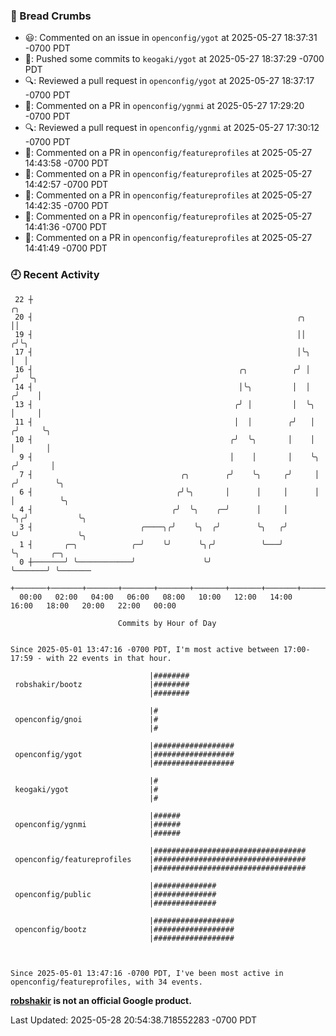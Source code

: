 ### 🍞 Bread Crumbs

 * 😃: Commented on an issue in `openconfig/ygot` at 2025-05-27 18:37:31 -0700 PDT
 * 🚢: Pushed some commits to `keogaki/ygot` at 2025-05-27 18:37:29 -0700 PDT
 * 🔍: Reviewed a pull request in  `openconfig/ygot` at 2025-05-27 18:37:17 -0700 PDT
 * 💬: Commented on a PR in  `openconfig/ygnmi` at 2025-05-27 17:29:20 -0700 PDT
 * 🔍: Reviewed a pull request in  `openconfig/ygnmi` at 2025-05-27 17:30:12 -0700 PDT
 * 💬: Commented on a PR in  `openconfig/featureprofiles` at 2025-05-27 14:43:58 -0700 PDT
 * 💬: Commented on a PR in  `openconfig/featureprofiles` at 2025-05-27 14:42:57 -0700 PDT
 * 💬: Commented on a PR in  `openconfig/featureprofiles` at 2025-05-27 14:42:35 -0700 PDT
 * 💬: Commented on a PR in  `openconfig/featureprofiles` at 2025-05-27 14:41:36 -0700 PDT
 * 💬: Commented on a PR in  `openconfig/featureprofiles` at 2025-05-27 14:41:49 -0700 PDT

### 🕘 Recent Activity
```
 22 ┼                                                                        ╭╮
 20 ┤                                                           ╭╮           ││
 19 ┤                                                           ││          ╭╯╰╮
 17 ┤                                                           │╰╮         │  │
 16 ┤                                              ╭╮          ╭╯ │        ╭╯  ╰╮
 14 ┤                                              │╰╮         │  │       ╭╯    │
 13 ┤                                             ╭╯ │         │  ╰╮      │     │
 11 ┤                                             │  │        ╭╯   │     ╭╯     ╰╮
 10 ┤                                            ╭╯  ╰╮       │    │     │       │
  9 ┤                                            │    │       │    ╰╮   ╭╯       │
  7 ┤                                 ╭╮        ╭╯    ╰╮     ╭╯     │  ╭╯        ╰╮
  6 ┤                                ╭╯╰╮       │      │     │      │  │          ╰╮
  4 ┤                               ╭╯  ╰╮    ╭─╯      │     │      ╰╮╭╯           ╰╮
  3 ┤                        ╭────╮╭╯    ╰╮  ╭╯        ╰╮   ╭╯       ╰╯             ╰╮
  1 ┤       ╭─╮            ╭─╯    ╰╯      ╰╮╭╯          ╰───╯                        ╰╮       ╭─╮
  0 ┼───────╯ ╰────────────╯               ╰╯                                         ╰───────╯ ╰───────
    +───────+───────+───────+───────+───────+───────+───────+───────+───────+───────+───────+───────+────
  00:00   02:00   04:00   06:00   08:00   10:00   12:00   14:00   16:00   18:00   20:00   22:00   00:00   

						Commits by Hour of Day


Since 2025-05-01 13:47:16 -0700 PDT, I'm most active between 17:00-17:59 - with 22 events in that hour.

```



```
                               |########
 robshakir/bootz               |########
                               |########

                               |#
 openconfig/gnoi               |#
                               |#

                               |##################
 openconfig/ygot               |##################
                               |##################

                               |#
 keogaki/ygot                  |#
                               |#

                               |######
 openconfig/ygnmi              |######
                               |######

                               |##################################
 openconfig/featureprofiles    |##################################
                               |##################################

                               |##############
 openconfig/public             |##############
                               |##############

                               |##################
 openconfig/bootz              |##################
                               |##################



Since 2025-05-01 13:47:16 -0700 PDT, I've been most active in openconfig/featureprofiles, with 34 events.

```
**[robshakir](mailto:robjs@google.com) is not an official Google product.**  


Last Updated: 2025-05-28 20:54:38.718552283 -0700 PDT
